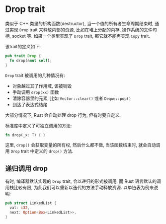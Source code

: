 
# Drop trait
类似于 C++ 类里的析构函数(destructor), 当一个值的所有者生命周期结束时, 通过实现
`Drop` trait 来释放内部的资源, 比如在堆上分配的内存, 操作系统的文件句柄, socket 等.
如果一个类型实现了 `Drop` trait, 那它就不能再实现 `Copy` trait.

该trait的定义如下:
```rust
pub trait Drop {
  fn drop(&mut self);
}
```

`Drop` trait 被调用的几种情况有:
- 对象越过其了作用域, 该被销毁
- 手动调用 `drop(xx)` 函数
- 清除容器里的元素, 比如 `Vector::clear()` 或者 `Deque::pop()`
- 到达了表达式结尾

大部分情况下, Rust 会自动处理 drop 行为, 但有时要自定义.

标准库中定义了可独立调用的方法:
```rust
fn drop(_x: T) { }
```
这里, `drop()` 会获取变量的所有权, 然后什么都不做, 当该函数结束时, 就会自动调用
`Drop` trait 中定义的 `drop()` 方法.

## 递归调用 drop

有时, 编译器默认实现的 `Drop` trait, 会以递归的形式被调用, 而 Rust 语言默认的调用栈比较有限,
为此我们可以重新以迭代的方法手动释放资源. 以单链表为例来说明:


```rust
pub struct LinkedList {
  val: i32,
  next: Option<Box<LinkedList>>,
}
```
